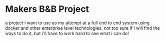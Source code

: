 # Makers B&B Project

a project i want to use as my attempt at a full end to end system using docker and other enterprise level technologies. not too sure if i will find the ways to do it, but i'll have to work hard to see what i can do!